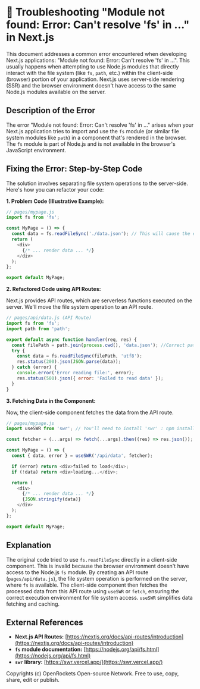 # 🐞 Troubleshooting "Module not found: Error: Can't resolve 'fs' in ..." in Next.js


This document addresses a common error encountered when developing Next.js applications:  "Module not found: Error: Can't resolve 'fs' in ...".  This usually happens when attempting to use Node.js modules that directly interact with the file system (like `fs`, `path`, etc.) within the client-side (browser) portion of your application.  Next.js uses server-side rendering (SSR) and the browser environment doesn't have access to the same Node.js modules available on the server.


## Description of the Error

The error "Module not found: Error: Can't resolve 'fs' in ..." arises when your Next.js application tries to import and use the `fs` module (or similar file system modules like `path`) in a component that's rendered in the browser.  The `fs` module is part of Node.js and is not available in the browser's JavaScript environment.

## Fixing the Error: Step-by-Step Code

The solution involves separating file system operations to the server-side. Here's how you can refactor your code:

**1.  Problem Code (Illustrative Example):**

```javascript
// pages/mypage.js
import fs from 'fs';

const MyPage = () => {
  const data = fs.readFileSync('./data.json'); // This will cause the error
  return (
    <div>
      {/* ... render data ... */}
    </div>
  );
};

export default MyPage;
```

**2.  Refactored Code using API Routes:**

Next.js provides API routes, which are serverless functions executed on the server. We'll move the file system operation to an API route.

```javascript
// pages/api/data.js (API Route)
import fs from 'fs';
import path from 'path';

export default async function handler(req, res) {
  const filePath = path.join(process.cwd(), 'data.json'); //Correct path
  try {
    const data = fs.readFileSync(filePath, 'utf8');
    res.status(200).json(JSON.parse(data));
  } catch (error) {
    console.error('Error reading file:', error);
    res.status(500).json({ error: 'Failed to read data' });
  }
}
```

**3.  Fetching Data in the Component:**

Now, the client-side component fetches the data from the API route.

```javascript
// pages/mypage.js
import useSWR from 'swr'; // You'll need to install 'swr' : npm install swr

const fetcher = (...args) => fetch(...args).then((res) => res.json());

const MyPage = () => {
  const { data, error } = useSWR('/api/data', fetcher);

  if (error) return <div>failed to load</div>;
  if (!data) return <div>loading...</div>;

  return (
    <div>
      {/* ... render data ... */}
      {JSON.stringify(data)}
    </div>
  );
};

export default MyPage;
```

## Explanation

The original code tried to use `fs.readFileSync` directly in a client-side component. This is invalid because the browser environment doesn't have access to the Node.js `fs` module. By creating an API route (`pages/api/data.js`), the file system operation is performed on the server, where `fs` is available.  The client-side component then fetches the processed data from this API route using `useSWR` or `fetch`, ensuring the correct execution environment for file system access.  `useSWR` simplifies data fetching and caching.

## External References

* **Next.js API Routes:** [https://nextjs.org/docs/api-routes/introduction](https://nextjs.org/docs/api-routes/introduction)
* **`fs` module documentation:** [https://nodejs.org/api/fs.html](https://nodejs.org/api/fs.html)
* **`swr` library:** [https://swr.vercel.app/](https://swr.vercel.app/)


Copyrights (c) OpenRockets Open-source Network. Free to use, copy, share, edit or publish.

